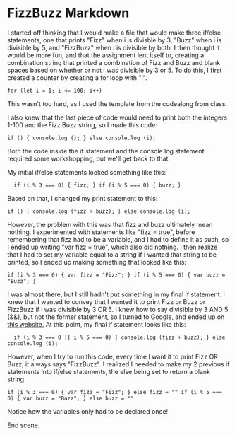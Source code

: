 # FizzBuzz Markdown

I started off thinking that I would make a file that would make three if/else statements, one that prints "Fizz" when i is divisble by 3, "Buzz" when i is divisible by 5, and "FizzBuzz" when i is divisible by both. I then thought it would be more fun, and that the assignment lent itself to, creating a combination string that printed a combination of Fizz and Buzz and blank spaces based on whether or not i was divisible by 3 or 5. To do this, I first created a counter by creating a for loop with "i".

`for (let i = 1; i <= 100; i++)`

This wasn't too hard, as I used the template from the codealong from class.

I also knew that the last piece of code would need to print both the integers 1-100 and the Fizz Buzz string, so I made this code:

`if () {
    console.log ();
    }
  else
    console.log (i);`
	
Both the code inside the if statement and the console.log statement required some workshopping, but we'll get back to that. 

My initial if/else statements looked something like this:

`  if (i % 3 === 0) {
    fizz;
    }
  if (i % 5 === 0) {
    buzz;
    }`
	
Based on that, I changed my print statement to this:

`if () {
    console.log (fizz + buzz);
    }
  else
    console.log (i);`

However, the problem with this was that fizz and buzz ultimately mean nothing. I experimented with statements like "fizz = true", before remembering that fizz had to be a variable, and I had to define it as such, so I ended up writing "var fizz = true", which also did nothing. I then realize that I had to set my variable equal to a string if I wanted that string to be printed, so I ended up making something that looked like this:

`if (i % 3 === 0) {
    var fizz = "Fizz";
    }
  if (i % 5 === 0) {
    var buzz = "Buzz";
    }`
	
I was almost there, but I still hadn't put something in my final if statement. I knew that I wanted to convey that I wanted it to print Fizz or Buzz or FizzBuzz if i was divisible by 3 OR 5. I knew how to say divisible by 3 AND 5 (&&), but not the former statement, so I turned to Google, and ended up on [this website.](https://developer.mozilla.org/en-US/docs/Web/JavaScript/Reference/Operators/Logical_OR) At this point, my final if statement looks like this:

`  if (i % 3 === 0 || i % 5 === 0) {
    console.log (fizz + buzz);
    }
  else
    console.log (i);`
	
However, when I try to run this code, every time I want it to print Fizz OR Buzz, it always says "FizzBuzz". I realized I needed to make my 2 previous if statements into if/else statements, the else being set to return a blank string.

`if (i % 3 === 0) {
    var fizz = "Fizz";
    }
	else fizz = ""
  if (i % 5 === 0) {
    var buzz = "Buzz";
    }
	else buzz = ""`
	
Notice how the variables only had to be declared once!

End scene.